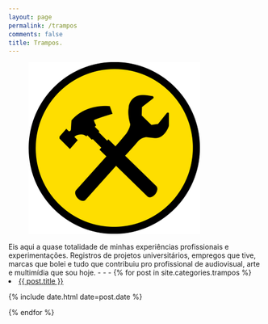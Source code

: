 ```yaml
---
layout: page
permalink: /trampos
comments: false
title: Trampos.
---
```

<figure>
  <img alt="Laureano." src="images/TRAMPOS.png"/>
</figure>
Eis aqui a quase totalidade de minhas experiências profissionais e experimentações. Registros de projetos universitários, empregos que tive, marcas que bolei e tudo que contribuiu pro profissional de audiovisual, arte e multimídia que sou hoje.
- - -
{% for post in site.categories.trampos %}
 <li><a href="{{ post.url }}">{{ post.title }}</a>
    <P> <span>{% include date.html date=post.date %}</span>
    </P>
</li>
{% endfor %}